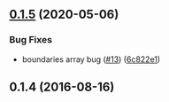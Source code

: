 ## [0.1.5](https://github.com/mljs/optimize-lorentzian/compare/v0.1.4...v0.1.5) (2020-05-06)


### Bug Fixes

* boundaries array bug ([#13](https://github.com/mljs/optimize-lorentzian/issues/13)) ([6c822e1](https://github.com/mljs/optimize-lorentzian/commit/6c822e14f25c5b091890cee750f34f7dd45bf136))



<a name="0.1.4"></a>
## 0.1.4 (2016-08-16)



